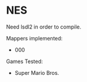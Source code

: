 # NES
Need lsdl2 in order to compile.

Mappers implemented:
- 000

Games Tested:
- Super Mario Bros.
